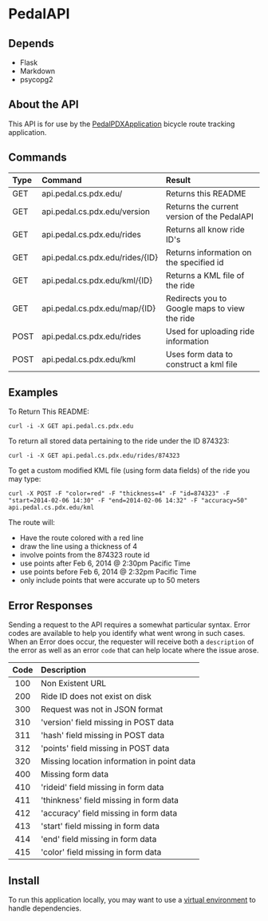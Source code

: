 PedalAPI
========

Depends
-------
* Flask
* Markdown
* psycopg2

About the API
-------------
This API is for use by the [PedalPDXApplication](http://pedal.cs.pdx.edu) bicycle route tracking application.

Commands
--------

| Type  | Command                          | Result                                        |
| :---- | :------------------------------- | :------------------------------------------   |
| GET   | api.pedal.cs.pdx.edu/            | Returns this README                           |
| GET   | api.pedal.cs.pdx.edu/version     | Returns the current version of the PedalAPI   |
| GET   | api.pedal.cs.pdx.edu/rides       | Returns all know ride ID's                    |
| GET   | api.pedal.cs.pdx.edu/rides/{ID}  | Returns information on the specified id       |
| GET   | api.pedal.cs.pdx.edu/kml/{ID}    | Returns a KML file of the ride                |
| GET   | api.pedal.cs.pdx.edu/map/{ID}    | Redirects you to Google maps to view the ride |
| POST  | api.pedal.cs.pdx.edu/rides       | Used for uploading ride information           |
| POST  | api.pedal.cs.pdx.edu/kml         | Uses form data to construct a kml file        |

Examples
--------

To Return This README:

`curl -i -X GET api.pedal.cs.pdx.edu`

To return all stored data pertaining to the ride under the ID 874323:

`curl -i -X GET api.pedal.cs.pdx.edu/rides/874323`

To get a custom modified KML file (using form data fields) of the ride you may type:

`curl -X POST -F "color=red" -F "thickness=4" -F "id=874323" -F "start=2014-02-06 14:30" -F "end=2014-02-06 14:32" -F "accuracy=50" api.pedal.cs.pdx.edu/kml`

The route will:

* Have the route colored with a red line
* draw the line using a thickness of 4
* involve points from the 874323 route id
* use points after Feb 6, 2014 @ 2:30pm Pacific Time
* use points before Feb 6, 2014 @ 2:32pm Pacific Time
* only include points that were accurate up to 50 meters

Error Responses
---------------
Sending a request to the API requires a somewhat particular syntax. Error codes are available
to help you identify what went wrong in such cases. When an Error does occur, the requester will
receive both a `description` of the error as well as an error `code` that can help locate where
the issue arose.

| Code  | Description                                |
| :---: | :-----------                               |
| 100   | Non Existent URL                           |
| 200   | Ride ID does not exist on disk             |
| 300   | Request was not in JSON format             |
| 310   | 'version' field missing in POST data       |
| 311   | 'hash' field missing in POST data          |
| 312   | 'points' field missing in POST data        |
| 320   | Missing location information in point data |
| 400   | Missing form data                          |
| 410   | 'rideid' field missing in form data        |
| 411   | 'thinkness' field missing in form data     |
| 412   | 'accuracy' field missing in form data      |
| 413   | 'start' field missing in form data         |
| 414   | 'end' field missing in form data           |
| 415   | 'color' field missing in form data         |


Install
-------
To run this application locally, you may want to use a 
[virtual environment](VirtualEnvironment/run_locally.md) to handle dependencies.
